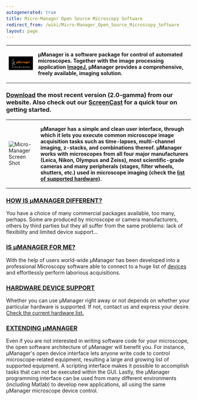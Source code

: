```yaml
---
autogenerated: true
title: Micro-Manager Open Source Microscopy Software
redirect_from: /wiki/Micro-Manager_Open_Source_Microscopy_Software
layout: page
---
```



<table cellspacing=15>
<tr>
<td markdown="1">

![](media/NewLogo.png "NewLogo.png")

</td>
<td markdown="1">

**μManager is a software package for control of automated microscopes.
Together with the image processing application
[ImageJ](http://rsb.info.nih.gov/ij/), μManager provides a
comprehensive, freely available, imaging solution.**

</td>
</tr>
</table>

### [Download](Download_Micro-Manager_Latest_Release) the most recent version (2.0-gamma) from our website. Also check out our [ ScreenCast](Screencasts) for a quick tour on getting started.

<table cellspacing=15>
<tr>
<td markdown="1">

![ Micro-Manager Screen
Shot](media/MM_screenshot.png " Micro-Manager Screen Shot")

</td>
<td markdown="1">

**μManager has a simple and clean user interface, through which it lets
you execute common microscope image acquisition tasks such as
time-lapses, multi-channel imaging, z-stacks, and combinations thereof.
μManager works with microscopes from all four major manufacturers
(Leica, Nikon, Olympus and Zeiss), most scientific-grade cameras and
many peripherals (stages, filter wheels, shutters, etc.) used in
microscope imaging (check the [list of supported
hardware](Device_Support)).**

</td>
</tr>
</table>

### [ HOW IS μMANAGER DIFFERENT?](Why_Micro-Manager)

You have a choice of many commercial packages available, too many,
perhaps. Some are produced by microscope or camera manufacturers, others
by third parties but they all suffer from the same problems: lack of
flexibility and limited device support...

### [ IS μMANAGER FOR ME?](Who_should_use_Micro-Manager)

With the help of users world-wide μManager has been developed into a
professional Microscopy software able to connect to a huge list of [
devices](Device_Support) and effortlessly perform laborious
acquisitions.

### [ HARDWARE DEVICE SUPPORT](Device_Support)

Whether you can use μManager right away or not depends on whether your
particular hardware is supported. If not, contact us and express your
desire. [Check the current hardware list.](Device_Support)

### [ EXTENDING μMANAGER](Micro-Manager_Programming_Guide)

Even if you are not interested in writing software code for your
microscope, the open software architecture of μManager will benefit you.
For instance, μManager's open device interface lets anyone write code to
control microscope-related equipment, resulting a large and growing list
of supported equipment. A scripting interface makes it possible to
accomplish tasks that can not be executed within the GUI. Lastly, the
μManager programming interface can be used from many different
environments (including Matlab) to develop new applications, all using
the same μManager microscope device control.
